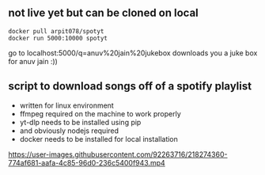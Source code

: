 ## not live yet but can be cloned on local
```
docker pull arpit078/spotyt
docker run 5000:10000 spotyt
```
go to localhost:5000/q=anuv%20jain%20jukebox
downloads you a juke box for anuv jain :))


## script to download songs off of a spotify playlist 
- written for linux environment
- ffmpeg required on the machine to work properly
- yt-dlp needs to be installed using pip
- and obviously nodejs required
- docker needs to be installed for local installation


https://user-images.githubusercontent.com/92263716/218274360-774af681-aafa-4c85-96d0-236c5400f943.mp4

